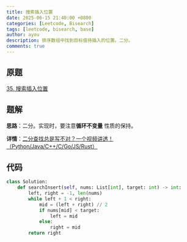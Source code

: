 ```yaml
---
title: 搜索插入位置
date: 2025-06-15 21:40:00 +0800
categories: [Leetcode, Bisearch]
tags: [leetcode, bisearch, base]
author: ayou
description: 排序数组中找到目标值待插入的位置。二分。
comments: true
---
```


## 原题
[35. 搜索插入位置](https://leetcode.cn/problems/search-insert-position/description/)

## 题解
**思路**：二分。实现时，要注意**循环不变量** 性质的保持。

**详情**：[二分查找总是写不对？一个视频讲透！（Python/Java/C++/C/Go/JS/Rust）](https://leetcode.cn/problems/search-insert-position/solutions/2023391/er-fen-cha-zhao-zong-shi-xie-bu-dui-yi-g-nq23)

## 代码
```python
class Solution:
    def searchInsert(self, nums: List[int], target: int) -> int:
        left, right = -1, len(nums)
        while left + 1 < right:
            mid = (left + right) // 2
            if nums[mid] < target:
                left = mid
            else:
                right = mid
        return right
```
